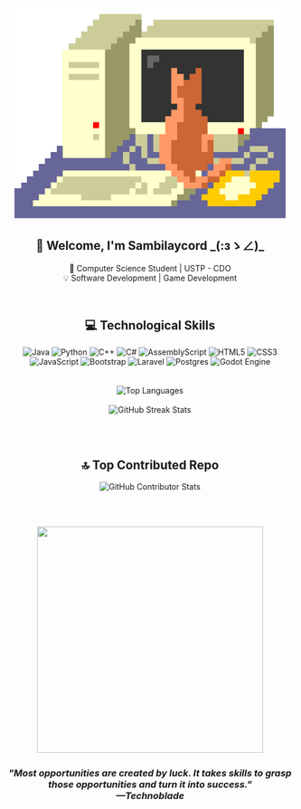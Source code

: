 <p align="center">
  <img src="https://github.com/Sambilaycord/Sambilaycord/blob/main/computer.gif">
</p>

<div align="center">
  <h2>👋 Welcome, I'm Sambilaycord _(:зゝ∠)_ </h2>
  <p>🏫 Computer Science Student | USTP - CDO
  <br>💡 Software Development | Game Development</p>
  <br>
</div>

<div align="center">
<h2>💻 Technological Skills</h2>
  <img src="https://img.shields.io/badge/java-%23ED8B00.svg?style=for-the-badge&logo=openjdk&logoColor=white" alt="Java">
  <img src="https://img.shields.io/badge/python-3670A0?style=for-the-badge&logo=python&logoColor=ffdd54" alt="Python">
  <img src="https://img.shields.io/badge/c++-%2300599C.svg?style=for-the-badge&logo=c%2B%2B&logoColor=white" alt="C++">
  <img src="https://img.shields.io/badge/c%23-%23239120.svg?style=for-the-badge&logo=csharp&logoColor=white" alt="C#">
  <img src="https://img.shields.io/badge/assembly%20script-%23000000.svg?style=for-the-badge&logo=assemblyscript&logoColor=white" alt="AssemblyScript">
  <img src="https://img.shields.io/badge/html5-%23E34F26.svg?style=for-the-badge&logo=html5&logoColor=white" alt="HTML5">
  <img src="https://img.shields.io/badge/css3-%231572B6.svg?style=for-the-badge&logo=css3&logoColor=white" alt="CSS3">
  <img src="https://img.shields.io/badge/javascript-%23323330.svg?style=for-the-badge&logo=javascript&logoColor=%23F7DF1E" alt="JavaScript">
  <img src="https://img.shields.io/badge/bootstrap-%238511FA.svg?style=for-the-badge&logo=bootstrap&logoColor=white" alt="Bootstrap">
  <img src="https://img.shields.io/badge/laravel-%23FF2D20.svg?style=for-the-badge&logo=laravel&logoColor=white" alt="Laravel">
  <img src="https://img.shields.io/badge/postgres-%23316192.svg?style=for-the-badge&logo=postgresql&logoColor=white" alt="Postgres">
  <img src="https://img.shields.io/badge/GODOT-%23FFFFFF.svg?style=for-the-badge&logo=godot-engine" alt="Godot Engine">
</div>
<br><br>

<div align="center">
  <img src="https://github-readme-stats.vercel.app/api/top-langs/?username=Sambilaycord&theme=solarized-light&hide_border=false&include_all_commits=true&count_private=true&layout=compact" alt="Top Languages">
  <br><br>
  <img src="https://github-readme-streak-stats.herokuapp.com/?user=Sambilaycord&theme=solarized-light&hide_border=false" alt="GitHub Streak Stats">
</div>

<br><br>

<div align="center">
  <h2>🔝 Top Contributed Repo</h2>
  <img src="https://github-contributor-stats.vercel.app/api?username=Sambilaycord&limit=5&theme=solarized-light&combine_all_yearly_contributions=true" alt="GitHub Contributor Stats">
</div>

<br><br>

<div align="center">
  <img src="https://github.com/Sambilaycord/Sambilaycord/blob/main/pedro.gif" width="400" height="400"><br>
  <h3><i>
    "Most opportunities are created by luck. It takes skills to grasp those opportunities and turn it into success." <br>
    —Technoblade
  </i></h3>
</div>



